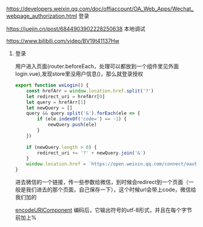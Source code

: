 https://developers.weixin.qq.com/doc/offiaccount/OA_Web_Apps/Wechat_webpage_authorization.html 登录

https://juejin.cn/post/6844903902228250638 本地调试

https://www.bilibili.com/video/BV19t41137Hw

1. 登录

   用户进入页面(router.beforeEach，处理可以都放到一个组件里见外面login.vue),发现store里没用户信息()，那么就登录授权

   ```js
   export function wxLogin() {
       const hrefArr = window.location.href.split('?')
       let redirect_uri = hrefArr[0]
       let query = hrefArr[1]
       let newQuery = []
       query && query.split('&').forEach(ele => {
           if (ele.indexOf('code=') == -1) {
               newQuery.push(ele)
           }
       })
       
       if (newQuery.length > 0) {
           redirect_uri += '?' + newQuery.join('&')
       }
       window.location.href = `https://open.weixin.qq.com/connect/oauth2/authorize?appid=${APP_ID}&redirect_uri=${encodeURIComponent(redirect_uri)}&response_type=code&scope=snsapi_userinfo&state=6026572c46a72b15bc2270c0d9d1733e&connect_redirect=1#wechat_redirect`
   }
   ```

   进去微信的一个链接，传一些参数给微信，到时候会redirect到一个页面（一般是我们进去的那个页面，自己保存一下），这个时候url会带上code，微信给我们加的

   [encodeURIComponent](https://developer.mozilla.org/zh-CN/docs/Web/JavaScript/Reference/Global_Objects/encodeURIComponent)  编码后，它输出符号的utf-8形式，并且在每个字节前加上%

   

